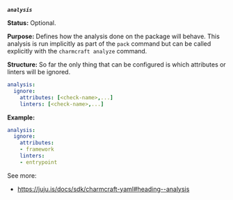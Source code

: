 ***`analysis`***

**Status:** Optional.

**Purpose:** Defines how the analysis done on the package will behave. This analysis is run implicitly as part of the `pack` command but can be called explicitly with the `charmcraft analyze` command. 

**Structure:** So far the only thing that can be configured is which attributes or linters will be ignored.

```yaml
analysis:
  ignore:
    attributes: [<check-name>,...]
    linters: [<check-name>,...]
```

**Example:**

```yaml
analysis:
  ignore:
    attributes:
    - framework
    linters:
    - entrypoint
```

See more:
- https://juju.is/docs/sdk/charmcraft-yaml#heading--analysis
